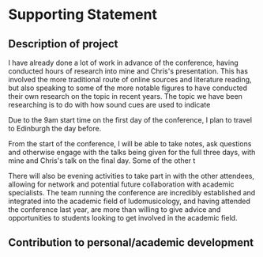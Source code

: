 # Supporting Statement
## Description of project
I have already done a lot of work in advance of the conference, having conducted hours of research into mine and Chris's presentation. This has involved the more traditional route of online sources and literature reading, but also speaking to some of the more notable figures to have conducted their own research on the topic in recent years. The topic we have been researching is to do with how sound cues are used to indicate

Due to the 9am start time on the first day of the conference, I plan to travel to Edinburgh the day before. 

From the start of the conference, I will be able to take notes, ask questions and otherwise engage with the talks being given for the full three days, with mine and Chris's talk on the final day. Some of the other t

There will also be evening activities to take part in with the other attendees, allowing for network and potential future collaboration with academic specialists. The team running the conference are incredibly established and integrated into the academic field of ludomusicology, and having attended the conference last year, are more than willing to give advice and opportunities to students looking to get involved in the academic field.

## Contribution to personal/academic development
